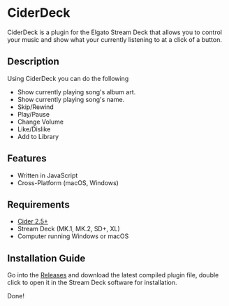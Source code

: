 
# CiderDeck

CiderDeck is a plugin for the Elgato Stream Deck that allows you to control your music and show what your currently listening to at a click of a button.

## Description

Using CiderDeck you can do the following

- Show currently playing song's album art.
- Show currently playing song's name.
- Skip/Rewind
- Play/Pause
- Change Volume
- Like/Dislike
- Add to Library

## Features
- Written in JavaScript
- Cross-Platform (macOS, Windows)

## Requirements
- [Cider 2.5+](https://cider.sh)
- Stream Deck (MK.1, MK.2, SD+, XL)
- Computer running Windows or macOS

## Installation Guide

Go into the [Releases](https://github.com/ciderapp/CiderDeck/releases) and download the latest compiled plugin file, double click to open it in the Stream Deck software for installation.

Done!
